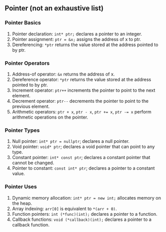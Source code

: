 ## Pointer (not an exhaustive list)

### Pointer Basics
1. Pointer declaration: `int* ptr;` declares a pointer to an integer.
2. Pointer assignment: `ptr = &x;` assigns the address of x to ptr.
3. Dereferencing: `*ptr` returns the value stored at the address pointed to by ptr.
### Pointer Operators
1. Address-of operator: `&x` returns the address of x.
2. Dereference operator: `*ptr` returns the value stored at the address pointed to by ptr.
3. Increment operator: `ptr++` increments the pointer to point to the next element.
4. Decrement operator: `ptr--` decrements the pointer to point to the previous element.
5. Arithmetic operators: `ptr + x`, `ptr - x`, `ptr += x`, `ptr -= x` perform arithmetic operations on the pointer.
### Pointer Types
1. Null pointer: `int* ptr = nullptr`; declares a null pointer.
2. Void pointer: `void* ptr`; declares a void pointer that can point to any type.
3. Constant pointer: `int* const ptr`; declares a constant pointer that cannot be changed.
4. Pointer to constant: `const int* ptr`; declares a pointer to a constant value.
### Pointer Uses
1. Dynamic memory allocation: `int* ptr = new int;` allocates memory on the heap.
2. Array indexing: `arr[0]` is equivalent to `*(arr + 0)`.
3. Function pointers: `int (*func)(int);` declares a pointer to a function.
4. Callback functions: `void (*callback)(int);` declares a pointer to a callback function.